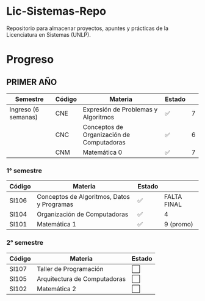 # Lic-Sistemas-Repo
Repositorio para almacenar proyectos, apuntes y prácticas de la Licenciatura en Sistemas (UNLP).

# Progreso

## PRIMER AÑO

| Semestre              | Código | Materia                                               | Estado  ||
|-----------------------|--------|--------------------------------------------------------|---------|------|
| Ingreso (6 semanas)   | CNE    | Expresión de Problemas y Algoritmos                   | ✅ |7|
|                       | CNC    | Conceptos de Organización de Computadoras             | ✅ |6|
|                       | CNM    | Matemática 0                                          | ✅ |7|

### 1° semestre

| Código | Materia                                               | Estado  ||
|--------|--------------------------------------------------------|---------|---------|
| SI106  | Conceptos de Algoritmos, Datos y Programas             | ✅ |FALTA FINAL|
| SI104  | Organización de Computadoras                           | ✅ |4|
| SI101  | Matemática 1                                           | ✅ |9 (promo)|
### 2° semestre
| Código | Materia                                                | Estado  |
|--------|--------------------------------------------------------|---------|
| SI107  | Taller de Programación                                 | ⬜       |
| SI105  | Arquitectura de Computadoras                           | ⬜       |
| SI102  | Matemática 2                                           | ⬜       |
